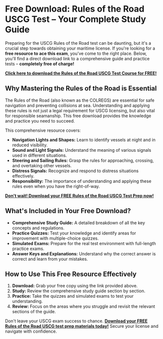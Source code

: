 # Free Download: Rules of the Road USCG Test – Your Complete Study Guide

Preparing for the USCG Rules of the Road test can be daunting, but it's a crucial step towards obtaining your maritime license. If you're looking for a **free resource to ace this exam**, you've come to the right place. Below, you'll find a direct download link to a comprehensive guide and practice tests – **completely free of charge!**

[**Click here to download the Rules of the Road USCG Test Course for FREE!**](https://udemywork.com/rules-of-the-road-uscg-test)

## Why Mastering the Rules of the Road is Essential

The Rules of the Road (also known as the COLREGS) are essential for safe navigation and preventing collisions at sea. Understanding and applying these rules is not just a legal requirement for USCG licensing, but also vital for responsible seamanship. This free download provides the knowledge and practice you need to succeed.

This comprehensive resource covers:
*   **Navigation Lights and Shapes:** Learn to identify vessels at night and in reduced visibility.
*   **Sound and Light Signals:** Understand the meaning of various signals used in different situations.
*   **Steering and Sailing Rules:** Grasp the rules for approaching, crossing, and overtaking other vessels.
*   **Distress Signals:** Recognize and respond to distress situations effectively.
*   **Responsibility:** The importance of understanding and applying these rules even when you have the right-of-way.

[**Don't wait! Download your FREE Rules of the Road USCG Test Prep now!**](https://udemywork.com/rules-of-the-road-uscg-test)

## What's Included in Your Free Download?

*   **Comprehensive Study Guide:** A detailed breakdown of all the key concepts and regulations.
*   **Practice Quizzes:** Test your knowledge and identify areas for improvement with multiple-choice quizzes.
*   **Simulated Exams:** Prepare for the real test environment with full-length practice exams.
*   **Answer Keys and Explanations:** Understand why the correct answer is correct and learn from your mistakes.

## How to Use This Free Resource Effectively

1.  **Download:** Grab your free copy using the link provided above.
2.  **Study:** Review the comprehensive study guide section by section.
3.  **Practice:** Take the quizzes and simulated exams to test your understanding.
4.  **Review:** Focus on the areas where you struggle and revisit the relevant sections of the guide.

Don't leave your USCG exam success to chance. **[Download your FREE Rules of the Road USCG test prep materials today!](https://udemywork.com/rules-of-the-road-uscg-test)** Secure your license and navigate with confidence.

